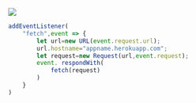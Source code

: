 [![](https://www.herokucdn.com/deploy/button.png)](https://heroku.com/deploy?template=https://github.com/Ajdsh/Heroku-Gerzjh.git)

```js
addEventListener(
    "fetch",event => {
        let url=new URL(event.request.url);
        url.hostname="appname.herokuapp.com";
        let request=new Request(url,event.request);
        event. respondWith(
            fetch(request)
        )
    }
)
```
